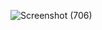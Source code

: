 ![Screenshot (706)](https://user-images.githubusercontent.com/89724235/198559426-31e8ba0a-b6ac-42a1-aa09-8dc9c02a4680.png)
